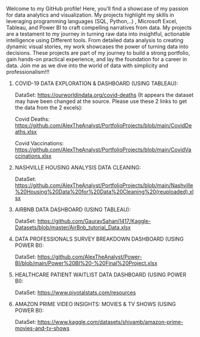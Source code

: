 Welcome to my GitHub profile! Here, you'll find a showcase of my passion for data analytics and visualization. My projects highlight my skills in leveraging programming languages (SQL, Python,..) , Microsoft Excel, Tableau, and Power BI to craft compelling narratives from data. My projects are a testament to my journey in turning raw data into insightful, actionable intelligence using Different tools. From detailed data analysis to creating dynamic visual stories, my work showcases the power of turning data into decisions. These projects are part of my journey to build a strong portfolio, gain hands-on practical experience, and lay the foundation for a career in data. Join me as we dive into the world of data with simplicity and professionalism!!!

1. COVID-19 DATA EXPLORATION & DASHBOARD (USING TABLEAU):

   DataSet: https://ourworldindata.org/covid-deaths   (It appears the dataset may have been changed at the source. Please use these 2 links to get the data from the 2 excels):

   Covid Deaths: https://github.com/AlexTheAnalyst/PortfolioProjects/blob/main/CovidDeaths.xlsx
   
   Covid Vaccinations: https://github.com/AlexTheAnalyst/PortfolioProjects/blob/main/CovidVaccinations.xlsx

2. NASHVILLE HOUSING ANALYSIS DATA CLEANING:
   
   DataSet: https://github.com/AlexTheAnalyst/PortfolioProjects/blob/main/Nashville%20Housing%20Data%20for%20Data%20Cleaning%20(reuploaded).xlsx

3. AIRBNB DATA DASHBOARD (USING TABLEAU):
   
   DataSet:  https://github.com/GauravSahani1417/Kaggle-Datasets/blob/master/AirBnb_tutorial_Data.xlsx

4. DATA PROFESSIONALS SURVEY BREAKDOWN DASHBOARD (USING POWER BI):
   
   DataSet: https://github.com/AlexTheAnalyst/Power-BI/blob/main/Power%20BI%20-%20Final%20Project.xlsx
   
5. HEALTHCARE PATIENT WAITLIST DATA DASHBOARD (USING POWER BI):
   
   DataSet: https://www.pivotalstats.com/resources

6. AMAZON PRIME VIDEO INSIGHTS: MOVIES & TV SHOWS (USING POWER BI):
   
   DataSet: https://www.kaggle.com/datasets/shivamb/amazon-prime-movies-and-tv-shows 








